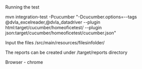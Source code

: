 # 

Running the test

mvn integration-test -Pcucumber "-Dcucumber.options=--tags @dvla_excelreader,@dvla_datadriver --plugin html:target/cucumber/homeoficetest/ --plugin json:target/cucumber/homeoficetest/cucumber.json"

Input the files
/src/main/resources/filesinfolder/

The reports can be created under /target/reports directory

Browser - chrome
